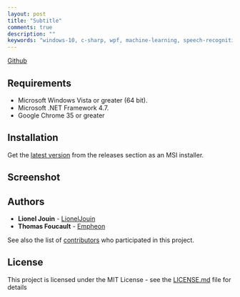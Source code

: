 ```yaml
---
layout: post
title: "Subtitle"
comments: true
description: ""
keywords: "windows-10, c-sharp, wpf, machine-learning, speech-recognition, speech-to-text, microsoft, dotnet"
---
```


[Github](https://github.com/LionelJouin/Subtitle)

## Requirements

* Microsoft Windows Vista or greater (64 bit).
* Microsoft .NET Framework 4.7.
* Google Chrome 35 or greater

## Installation

Get the [latest version](https://github.com/LionelJouin/Subtitle/releases) from the releases section as an MSI installer.

## Screenshot

## Authors

* **Lionel Jouin** - [LionelJouin](https://github.com/LionelJouin)  
* **Thomas Foucault** - [Empheon](https://github.com/Empheon)  

See also the list of [contributors](https://github.com/LionelJouin/Subtitle/graphs/contributors) who participated in this project.

## License

This project is licensed under the MIT License - see the [LICENSE.md](LICENSE.md) file for details
